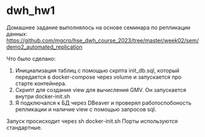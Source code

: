 # dwh_hw1

Домашнее задание выполнялось на основе семинара по репликации данных: https://github.com/mgcrp/hse_dwh_course_2023/tree/master/week02/sem/demo2_automated_replication

Что было сделано:
1) Инициализация таблиц с помощью скрпта init_db.sql, который передается в docker-compose через volume и запускается про старте контейнера.
2) Скрипт для создания view для вычисления GMV. Он запускается внутри docker-init.sh
3) Я подключался к БД через DBeaver и проверял работоспобоность репликации и наличие view с помощью запросов sql.

Запуск просисходит через sh docker-init.sh
Порты используются стандартные.

